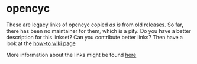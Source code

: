 
opencyc
==============

These are legacy links of opencyc copied *as is* from  old releases.
So far, there has been no maintainer for them, which is a pity.
Do you have a better description for this linkset? Can you contribute better links?
Then have a look at the [how-to wiki page](https://github.com/dbpedia/links/wiki/How-To-Contribute-Links-to-DBpedia)  

More information about the links might be found [here](http://sw.cyc.com)
